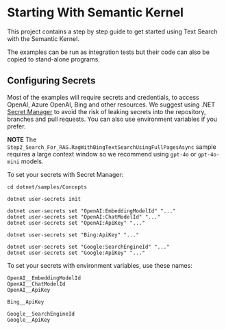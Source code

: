 # Starting With Semantic Kernel

This project contains a step by step guide to get started using Text Search with the Semantic Kernel.

The examples can be run as integration tests but their code can also be copied to stand-alone programs.

## Configuring Secrets

Most of the examples will require secrets and credentials, to access OpenAI, Azure OpenAI,
Bing and other resources. We suggest using .NET
[Secret Manager](https://learn.microsoft.com/aspnet/core/security/app-secrets)
to avoid the risk of leaking secrets into the repository, branches and pull requests.
You can also use environment variables if you prefer.

**NOTE**
The `Step2_Search_For_RAG.RagWithBingTextSearchUsingFullPagesAsync` sample requires a large context window so we recommend using `gpt-4o` or `gpt-4o-mini` models.

To set your secrets with Secret Manager:

```
cd dotnet/samples/Concepts

dotnet user-secrets init

dotnet user-secrets set "OpenAI:EmbeddingModelId" "..."
dotnet user-secrets set "OpenAI:ChatModelId" "..."
dotnet user-secrets set "OpenAI:ApiKey" "..."

dotnet user-secrets set "Bing:ApiKey" "..."

dotnet user-secrets set "Google:SearchEngineId" "..."
dotnet user-secrets set "Google:ApiKey" "..."
```

To set your secrets with environment variables, use these names:

```
OpenAI__EmbeddingModelId
OpenAI__ChatModelId
OpenAI__ApiKey

Bing__ApiKey

Google__SearchEngineId
Google__ApiKey
```

